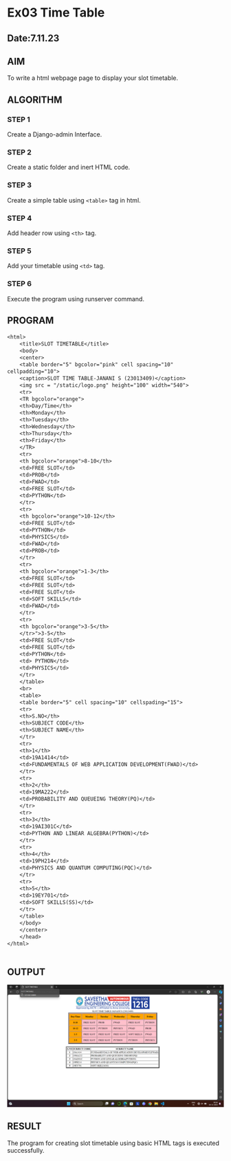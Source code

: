 # Ex03 Time Table
## Date:7.11.23

## AIM
To write a html webpage page to display your slot timetable.

## ALGORITHM
### STEP 1
Create a Django-admin Interface.

### STEP 2
Create a static folder and inert HTML code.

### STEP 3
Create a simple table using ```<table>``` tag in html.

### STEP 4
Add header row using ```<th>``` tag.

### STEP 5
Add your timetable using ```<td>``` tag.

### STEP 6
Execute the program using runserver command.

## PROGRAM
```
<html>
	<title>SLOT TIMETABLE</title>
	<body>
	<center>
	<table border="5" bgcolor="pink" cell spacing="10" cellpadding="10">
	<caption>SLOT TIME TABLE-JANANI S (23013409)</caption>
	<img src = "/static/logo.png" height="100" width="540">
	<tr>
	<TR bgcolor="orange">
	<th>Day/Time</th>
	<th>Monday</th>
	<th>Tuesday</th>
	<th>Wednesday</th>
	<th>Thursday</th>
	<th>Friday</th>
	</TR>
	<tr>
	<th bgcolor="orange">8-10</th>
	<td>FREE SLOT</td>
	<td>PROB</td>
	<td>FWAD</td>
	<td>FREE SLOT</td>
	<td>PYTHON</td>
	</tr>
	<tr>
	<th bgcolor="orange">10-12</th>
	<td>FREE SLOT</td>
	<td>PYTHON</td>
	<td>PHYSICS</td>
	<td>FWAD</td>
	<td>PROB</td>
	</tr>
	<tr>
	<th bgcolor="orange">1-3</th>
	<td>FREE SLOT</td>
	<td>FREE SLOT</td>
	<td>FREE SLOT</td>
	<td>SOFT SKILLS</td>
	<td>FWAD</td>
	</tr>
	<tr>
	<th bgcolor="orange">3-5</th>
	</tr>">3-5</th>
	<td>FREE SLOT</td>
	<td>FREE SLOT</td>
	<td>PYTHON</td>
	<td> PYTHON</td>
	<td>PHYSICS</td>
	</tr>
	</table>
	<br>
	<table>
	<table border="5" cell spacing="10" cellspading="15">
	<tr>
	<th>S.NO</th>
	<th>SUBJECT CODE</th>
	<th>SUBJECT NAME</th>
	</tr>
	<tr>
	<th>1</th>
	<td>19A1414</td>
	<td>FUNDAMENTALS OF WEB APPLICATION DEVELOPMENT(FWAD)</td>
	</tr>
	<tr>
	<th>2</th>
	<td>19MA222</td>
	<td>PROBABILITY AND QUEUEING THEORY(PQ)</td>
	</tr>
	<tr>
	<th>3</th>
	<td>19AI301C</td>
	<td>PYTHON AND LINEAR ALGEBRA(PYTHON)</td>
	</tr>
	<tr>
	<th>4</th>
	<td>19PH214</td>
	<td>PHYSICS AND QUANTUM COMPUTING(PQC)</td>
	</tr>
	<tr>
	<th>5</th>
	<td>19EY701</td>
	<td>SOFT SKILLS(SS)</td>
	</tr>
	</table>
	</body>
	</center>
	</head>
</html>
	
```
## OUTPUT
![Alt text](<Screenshot (19).png>)

## RESULT
The program for creating slot timetable using basic HTML tags is executed successfully.
